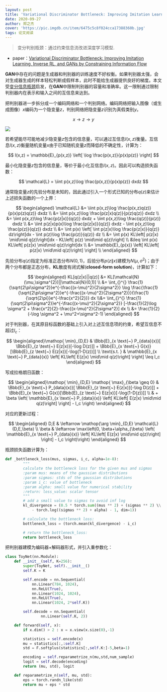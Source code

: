 ```yaml
---
layout: post
title: 'Variational Discriminator Bottleneck: Improving Imitation Learning, Inverse RL, and GANs by Constraining Information Flow'
date: 2020-09-27
author: 郑之杰
cover: 'https://pic.imgdb.cn/item/6475c5c8f024cca17388360b.jpg'
tags: 论文阅读
---
```


> 变分判别瓶颈：通过约束信息流改进深度学习模型.

- paper：[Variational Discriminator Bottleneck: Improving Imitation Learning, Inverse RL, and GANs by Constraining Information Flow](https://arxiv.org/abs/1810.00821)

**GAN**中存在的问题是生成器和判别器的训练速度不好权衡。如果判别器太强，会对生成器生成的样本轻松判断成假样本，此时不能给生成器提供良好的梯度。本文受[变分信息瓶颈](https://0809zheng.github.io/2020/09/24/vib.html)启发，在**GAN**中限制判别器的容量和准确率。这一限制通过限制判别器内在表示和输入之间的互信息来达到。

把判别器进一步拆分成一个编码网络和一个判别网络。编码网络把输入图像（或生成图像）$x$编码为一个隐变量$z$，判别网络把隐变量$z$识别为真假类别$y$。

$$
x \to z \to y
$$

![](https://pic.imgdb.cn/item/6475cdf2f024cca17390ea9c.jpg)

若希望能尽可能地减少隐变量$z$包含的信息量，可以通过互信息$I(x,z)$衡量。互信息$I(x,z)$衡量随机变量$x$由于已知随机变量$z$而降低的不确定性，计算为：

$$
I(x,z) = \mathbb{E}_{p(x,z)} \left[ \log \frac{p(x,z)}{p(x)p(z)} \right]
$$

最小化隐变量$z$包含的信息量，等价于最小化互信息$I(x,z)$。因此可以构造损失函数：

$$
\mathcal{L} = \iint p(x,z)\log \frac{p(x,z)}{p(x)p(z)} dxdz
$$

通常隐变量$z$的先验分布是未知的，因此通过引入一个形式已知的分布$q(z)$来估计上述损失函数的一个上界：

$$
\begin{aligned}
\mathcal{L} &= \iint p(x,z)\log \frac{p(x,z)q(z)}{p(x)p(z)q(z)} dxdz \\
&= \iint p(x,z)\log \frac{p(z|x)q(z)}{p(z)q(z)} dxdz  \\
&= \iint p(x,z)\log \frac{p(z|x)}{q(z)} dxdz + \iint p(x,z)\log \frac{q(z)}{p(z)} dxdz  \\
&= \iint p(z|x)p(x)\log \frac{p(z|x)}{q(z)} dxdz - \iint p(x,z)\log \frac{p(z)}{q(z)} dxdz  \\
&= \int p(x) \left[ \int p(z|x)\log \frac{p(z|x)}{q(z)} dz\right]dx - \int p(z)\log \frac{p(z)}{q(z)} dz  \\
&= \int p(x) KL\left[ p(z|x) \mid\mid q(z)\right]dx - KL\left[ p(z) \mid\mid q(z)\right]  \\
&\leq \int p(x) KL\left[ p(z|x) \mid\mid q(z)\right]dx  \\
&= \mathbb{E}_{p(x)} \left[ KL\left[ p(z|x) \mid\mid q(z)\right] \right]  \\
\end{aligned}
$$

先验分布$q(z)$指定为标准正态分布$N(0,1)$，后验分布$p(z\|x)$建模为$N(\mu, \sigma^2)$；由于两个分布都是正态分布，**KL**散度有闭式解(**closed-form solution**)，计算如下：

$$ \begin{aligned} KL[q(z|x)||q(z)] &= KL[\mathcal{N}(\mu,\sigma^{2})||\mathcal{N}(0,1)]  \\ &= \int_{}^{} \frac{1}{\sqrt{2\pi\sigma^2}}e^{-\frac{(x-\mu)^2}{2\sigma^2}} \log \frac{\frac{1}{\sqrt{2\pi\sigma^2}}e^{-\frac{(x-\mu)^2}{2\sigma^2}}}{\frac{1}{\sqrt{2\pi}}e^{-\frac{x^2}{2}}} dx  \\&= \int_{}^{} \frac{1}{\sqrt{2\pi\sigma^2}}e^{-\frac{(x-\mu)^2}{2\sigma^2}} [-\frac{1}{2}\log \sigma^2 + \frac{x^2}{2}-\frac{(x-\mu)^2}{2\sigma^2}] dx \\ &= \frac{1}{2}  (-\log \sigma^2 + \mu^2+\sigma^2-1) \end{aligned} $$

对于判别器，在其原目标函数的基础上引入对上述互信息项的约束，希望互信息不超过$I_c$：

$$ \begin{aligned}\mathop{ \min}_{D,E}  & \Bbb{E}_{x \text{~} P_{data}(x)}[ \Bbb{E}_{z \text{~} E(z|x)}[-\log D(z)]] + \Bbb{E}_{x \text{~} G(x)}[\Bbb{E}_{z \text{~} E(z|x)}[-\log(1-D(z))]] \\ \text{s.t.  } & \mathbb{E}_{x \text{~} P_{data}(x)} \left[ KL\left[ E(z|x) \mid\mid q(z)\right] \right] \leq I_c \end{aligned} $$

写成拉格朗日函数：

$$ \begin{aligned}\mathop{ \min}_{D,E} \mathop{ \max}_{\beta \geq 0}  & \Bbb{E}_{x \text{~} P_{data}(x)}[ \Bbb{E}_{z \text{~} E(z|x)}[-\log D(z)]] + \Bbb{E}_{x \text{~} G(x)}[\Bbb{E}_{z \text{~} E(z|x)}[-\log(1-D(z))]] \\ & + \beta \left( \mathbb{E}_{x \text{~} P_{data}(x)} \left[ KL\left[ E(z|x) \mid\mid q(z)\right] \right] - I_c \right) \end{aligned} $$

对应的更新过程：

$$
\begin{aligned}
D,E & \leftarrow \mathop{\arg \min}_{D,E} \mathcal{L}(D,E,\beta) \\
\beta & \leftarrow \max\left(0, \beta+\alpha_{\beta} \left( \mathbb{E}_{x \text{~} P_{data}(x)} \left[ KL\left[ E(z|x) \mid\mid q(z)\right] \right] - I_c \right)\right)
\end{aligned}
$$


瓶颈损失函数计算为：

```python
def _bottleneck_loss(mus, sigmas, i_c, alpha=1e-8):
        """
        calculate the bottleneck loss for the given mus and sigmas
        :param mus: means of the gaussian distributions
        :param sigmas: stds of the gaussian distributions
        :param i_c: value of bottleneck
        :param alpha: small value for numerical stability
        :return: loss_value: scalar tensor
        """
        # add a small value to sigmas to avoid inf log
        kl_divergence = (0.5 * torch.sum((mus ** 2) + (sigmas ** 2) \\
            - torch.log((sigmas ** 2) + alpha) - 1, dim=1))

        # calculate the bottleneck loss:
        bottleneck_loss = (torch.mean(kl_divergence) - i_c)

        # return the bottleneck_loss:
        return bottleneck_loss
```

把判别器建模为编码器+解码器形式，并引入重参数化：

```python
class ToyNet(nn.Module):
    def __init__(self, K=256):
        super(ToyNet, self).__init__()
        self.K = K

        self.encode = nn.Sequential(
            nn.Linear(784, 1024),
            nn.ReLU(True),
            nn.Linear(1024, 1024),
            nn.ReLU(True),
            nn.Linear(1024, 2*self.K))

        self.decode = nn.Sequential(
                nn.Linear(self.K, 2))

    def forward(self, x):
        if x.dim() > 2 : x = x.view(x.size(0),-1)

        statistics = self.encode(x)
        mu = statistics[:,:self.K]
        std = F.softplus(statistics[:,self.K:]-5,beta=1)

        encoding = self.reparametrize_n(mu,std,num_sample)
        logit = self.decode(encoding)
        return (mu, std), logit

    def reparametrize_n(self, mu, std):
        eps = torch.randn_like(std)
        return mu + eps * std
```